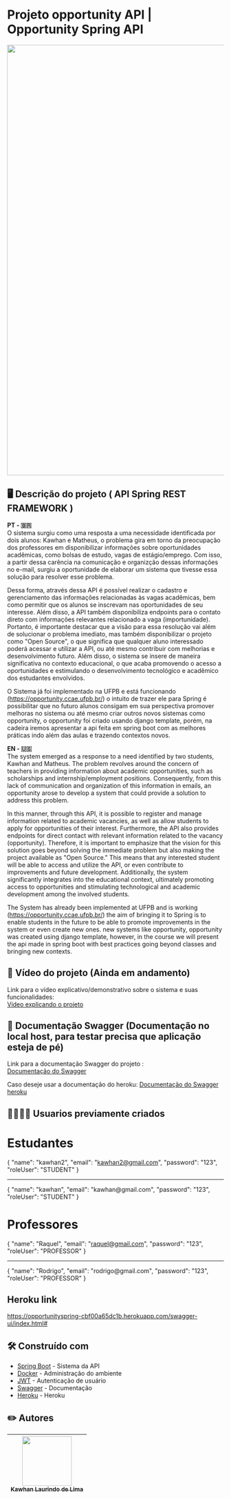 # Projeto opportunity API | Opportunity Spring API

<img src="https://i.imgur.com/W1Zhrjv.png" width="1000" />

## 🖥️ Descrição do projeto ( API Spring REST FRAMEWORK )

**PT - 🇧🇷**  
O sistema surgiu como uma resposta a uma necessidade identificada por dois alunos: Kawhan e Matheus, o problema gira em torno da preocupação dos professores em disponibilizar informações sobre oportunidades acadêmicas, como bolsas de estudo, vagas de estágio/emprego. Com isso, a partir dessa carência na comunicação e organizção dessas informações no e-mail, surgiu a oportunidade de elaborar um sistema que tivesse essa solução para resolver esse problema.  

Dessa forma, através dessa API é possível realizar o cadastro e gerenciamento das informações relacionadas às vagas acadêmicas, bem como permitir que os alunos se inscrevam nas oportunidades de seu interesse. Além disso, a API também disponibiliza endpoints para o contato direto com informações relevantes relacionado a vaga (importunidade). Portanto, é importante destacar que a visão para essa resolução vai além de solucionar o problema imediato, mas também disponibilizar o projeto como "Open Source", o que significa que qualquer aluno interessado poderá acessar e utilizar a API, ou até mesmo contribuir com melhorias e desenvolvimento futuro. Além disso, o sistema se insere de maneira significativa no contexto educacional, o que acaba promovendo o acesso a oportunidades e estimulando o desenvolvimento tecnológico e acadêmico dos estudantes envolvidos.

O Sistema já foi implementado na UFPB e está funcionando (https://opportunity.ccae.ufpb.br/) o intuito de trazer ele para Spring é possibilitar que no futuro alunos consigam em sua perspectiva promover melhoras no sistema ou até mesmo criar outros novos sistemas como opportunity, o opportunity foi criado usando django template, porém, na cadeira iremos apresentar a api feita em spring boot com as melhores práticas indo além das aulas e trazendo contextos novos. 

**EN - 🇺🇸**  
The system emerged as a response to a need identified by two students, Kawhan and Matheus. The problem revolves around the concern of teachers in providing information about academic opportunities, such as scholarships and internship/employment positions. Consequently, from this lack of communication and organization of this information in emails, an opportunity arose to develop a system that could provide a solution to address this problem.

In this manner, through this API, it is possible to register and manage information related to academic vacancies, as well as allow students to apply for opportunities of their interest. Furthermore, the API also provides endpoints for direct contact with relevant information related to the vacancy (opportunity). Therefore, it is important to emphasize that the vision for this solution goes beyond solving the immediate problem but also making the project available as "Open Source." This means that any interested student will be able to access and utilize the API, or even contribute to improvements and future development. Additionally, the system significantly integrates into the educational context, ultimately promoting access to opportunities and stimulating technological and academic development among the involved students.

The System has already been implemented at UFPB and is working (https://opportunity.ccae.ufpb.br/) the aim of bringing it to Spring is to enable students in the future to be able to promote improvements in the system or even create new ones. new systems like opportunity, opportunity was created using django template, however, in the course we will present the api made in spring boot with best practices going beyond classes and bringing new contexts.

## 🎥 Vídeo do projeto (Ainda em andamento)
Link para o vídeo explicativo/demonstrativo sobre o sistema e suas funcionalidades:  
[Vídeo explicando o projeto](https://google.com)

## 🔧 Documentação Swagger (Documentação no local host, para testar precisa que aplicação esteja de pé)
Link para a documentação Swagger do projeto :  
[Documentação do Swagger](http://localhost:8081/swagger-ui/index.html)

Caso deseje usar a documentação do heroku:
[Documentação do Swagger heroku](https://opportunityspring-cbf00a65dc1b.herokuapp.com/swagger-ui/index.html#)

## 🙎‍♂️🙍‍♀️ Usuarios previamente criados

# Estudantes 
{
    "name": "kawhan2",
    "email": "kawhan2@gmail.com",
    "password": "123",
    "roleUser": "STUDENT"
}
<hr/>
{
    "name": "kawhan",
    "email": "kawhan@gmail.com",
    "password": "123",
    "roleUser": "STUDENT"
}

# Professores
{
    "name": "Raquel",
    "email": "raquel@gmail.com",
    "password": "123",
    "roleUser": "PROFESSOR"
}
<hr/>
{
    "name": "Rodrigo",
    "email": "rodrigo@gmail.com",
    "password": "123",
    "roleUser": "PROFESSOR"
}

## Heroku link

https://opportunityspring-cbf00a65dc1b.herokuapp.com/swagger-ui/index.html#

## 🛠️ Construído com
* [Spring Boot](https://spring.io/projects/spring-boot) - Sistema da API
* [Docker](https://www.docker.com/) - Administração do ambiente
* [JWT](https://jwt.io/) - Autenticação de usuário
* [Swagger](https://swagger.io/) - Documentação
* [Heroku](https://www.heroku.com/) - Heroku

## ✏️ Autores
|  [<img src="https://avatars.githubusercontent.com/u/69232156?v=4" width=115><br><sub>Kawhan Laurindo de Lima</sub>](https://github.com/Kawhan) |
| :---: |
